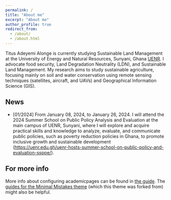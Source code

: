 ```yaml
---
permalink: /
title: "About me"
excerpt: "About me"
author_profile: true
redirect_from: 
  - /about/
  - /about.html
---
```


Titus Adeyemi Alonge is currently studying Sustainable Land Management at the University of Energy and Natural Resources, Sunyani, Ghana [UENR](https://uenr.edu.gh). I advocate food security, Land Degradation Neutrality (LDN), and Sustainable Land Management. My research aims to study sustainable agriculture, focusing mainly on soil and water conservation using remote sensing techniques (satellites, aircraft, and UAVs) and Geographical Information Science (GIS).


News
------
* [01/2024] From January 08, 2024, to January 26, 2024. I will attend the 2024 Summer School on Public Policy Analysis and Evaluation at the main campus of UENR, Sunyani, where I will explore and acquire practical skills and knowledge to analyze, evaluate, and communicate public policies, such as poverty reduction policies in Ghana, to promote inclusive growth and sustainable development (https://uenr.edu.gh/uenr-hosts-summer-school-on-public-policy-and-evaluation-ssppe/).


For more info
------
More info about configuring academicpages can be found in [the guide](https://academicpages.github.io/markdown/). The [guides for the Minimal Mistakes theme](https://mmistakes.github.io/minimal-mistakes/docs/configuration/) (which this theme was forked from) might also be helpful.
